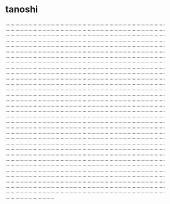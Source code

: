 # tanoshi
......................................................................................................................................................................................................................................................................................................................................................................................................................................................................................................................................................................................................................................................................................................................................................................................................................................................................................................................................................................................................................................................................................................................................................................................................................................................................................................................................................................................................................................................................................................................................................................................................................................................................................................................................................................................................................................................................................................................................................................................................................................................................................................................................................................................................................................................................................................................................................................................................................................................................................................................................................................................................................................................................................................................................................................................................................................................................................................................................................................................................................................................................................................................................................................................................................................................................................................................................................................................................................................................................................................................................................................................................................................................................................................................................................................................................................................................................................................................................................................................................................................................................................................................................................................
